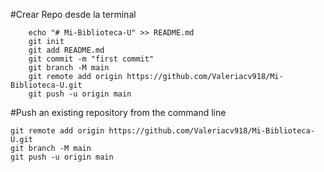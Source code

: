 #Crear Repo desde la terminal

``` 
    echo "# Mi-Biblioteca-U" >> README.md
    git init
    git add README.md
    git commit -m "first commit"
    git branch -M main
    git remote add origin https://github.com/Valeriacv918/Mi-Biblioteca-U.git
    git push -u origin main
```

#Push an existing repository from the command line
```
git remote add origin https://github.com/Valeriacv918/Mi-Biblioteca-U.git
git branch -M main
git push -u origin main
```
